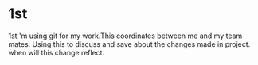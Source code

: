 # 1st
1st
'm using git for my work.This coordinates between me and my team mates.
Using this to discuss and save about the changes made in project.
when will this change reflect.
